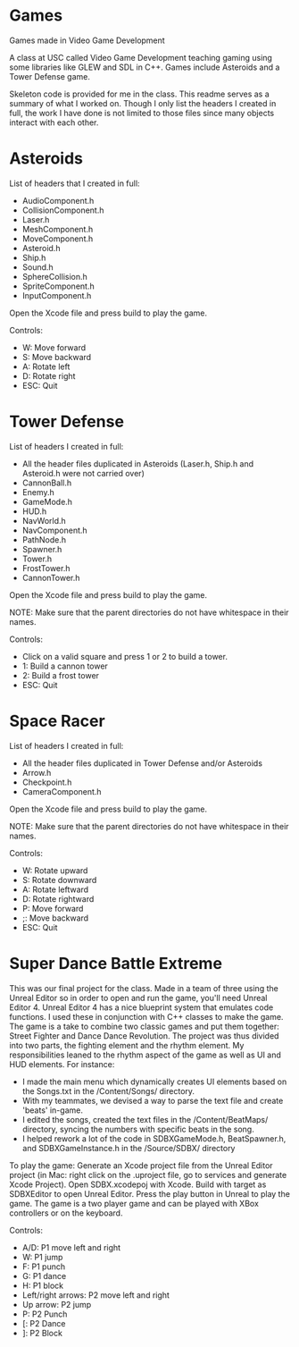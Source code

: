 # Games
Games made in Video Game Development

A class at USC called Video Game Development teaching gaming using some libraries like GLEW and SDL in C++. Games include Asteroids and a Tower Defense game.

Skeleton code is provided for me in the class. This readme serves as a summary of what I worked on.
Though I only list the headers I created in full, the work I have done is not limited to those files since many objects interact with each other.

# Asteroids

List of headers that I created in full:
<ul>
  <li> AudioComponent.h </il>
  <li> CollisionComponent.h </il>
  <li> Laser.h </il>
  <li> MeshComponent.h </il>
  <li> MoveComponent.h </il>
  <li> Asteroid.h </il>
  <li> Ship.h </il>
  <li> Sound.h </il>
  <li> SphereCollision.h </il>
  <li> SpriteComponent.h </il>
  <li> InputComponent.h </il>
</ul>

Open the Xcode file and press build to play the game.

Controls:
<ul>
  <li> W: Move forward </li>
  <li> S: Move backward </li>
  <li> A: Rotate left </li>
  <li> D: Rotate right </li>
  <li> ESC: Quit  </li>
</ul>

# Tower Defense

List of headers I created in full:
<ul>
  <li> All the header files duplicated in Asteroids (Laser.h, Ship.h and Asteroid.h were not carried over) </il>
  <li> CannonBall.h </il>
  <li> Enemy.h </il>
  <li> GameMode.h </il>
  <li> HUD.h </il>
  <li> NavWorld.h </il>
  <li> NavComponent.h </il>
  <li> PathNode.h </il>
  <li> Spawner.h </il>
  <li> Tower.h </il>
  <li> FrostTower.h </il>
  <li> CannonTower.h </il>
</ul>

Open the Xcode file and press build to play the game.

NOTE: Make sure that the parent directories do not have whitespace in their names.

Controls:
<ul>
  <li> Click on a valid square and press 1 or 2 to build a tower. </il>
  <li> 1: Build a cannon tower </il>
  <li> 2: Build a frost tower </il>
  <li> ESC: Quit </il>
</ul>

# Space Racer
List of headers I created in full:
<ul>
  <li> All the header files duplicated in Tower Defense and/or Asteroids </il>
  <li> Arrow.h </il>
  <li> Checkpoint.h </il>
  <li> CameraComponent.h </il>
</ul>

Open the Xcode file and press build to play the game.

NOTE: Make sure that the parent directories do not have whitespace in their names.

Controls:
<ul>
  <li> W: Rotate upward </li>
  <li> S: Rotate downward </li>
  <li> A: Rotate leftward </li>
  <li> D: Rotate rightward </li>
  <li> P: Move forward </li>
  <li> ;: Move backward </li>
  <li> ESC: Quit </li>
</ul>

# Super Dance Battle Extreme

This was our final project for the class. Made in a team of three using the Unreal Editor so in order to open and run the game, you'll need Unreal Editor 4. Unreal Editor 4 has a nice blueprint system that emulates code functions. I used these in conjunction with C++ classes to make the game.
The game is a take to combine two classic games and put them together: Street Fighter and Dance Dance Revolution. The project was thus divided into two parts, the fighting element and the rhythm element. My responsibilities leaned to the rhythm aspect of the game as well as UI and HUD elements. For instance:
<ul>
  <li> I made the main menu which dynamically creates UI elements based on the Songs.txt in the /Content/Songs/ directory. </li>
  <li> With my teammates, we devised a way to parse the text file and create 'beats' in-game. </li>
  <li> I edited the songs, created the text files in the /Content/BeatMaps/ directory, syncing the numbers with specific beats in the song. </li>
  <li> I helped rework a lot of the code in SDBXGameMode.h, BeatSpawner.h, and SDBXGameInstance.h in the /Source/SDBX/ directory </li>
</ul>

To play the game:
Generate an Xcode project file from the Unreal Editor project (in Mac: right click on the .uproject file, go to services and generate Xcode Project). Open SDBX.xcodepoj with Xcode. Build with target as SDBXEditor to open Unreal Editor. Press the play button in Unreal to play the game.
The game is a two player game and can be played with XBox controllers or on the keyboard.

Controls:
<ul>
  <li> A/D: P1 move left and right </li>
  <li> W: P1 jump </li>
  <li> F: P1 punch </li>
  <li> G: P1 dance </li>
  <li> H: P1 block </li>
  <li> Left/right arrows: P2 move left and right </li>
  <li> Up arrow: P2 jump </li>
  <li> P: P2 Punch </li>
  <li> [: P2 Dance </li>
  <li> ]: P2 Block </li>
</ul>

